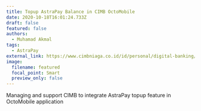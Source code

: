 ```yaml
---
title: Topup AstraPay Balance in CIMB OctoMobile
date: 2020-10-18T16:01:24.733Z
draft: false
featured: false
authors:
  - Muhamad Akmal
tags:
  - AstraPay
external_link: https://www.cimbniaga.co.id/id/personal/digital-banking/octo-mobile
image:
  filename: featured
  focal_point: Smart
  preview_only: false
---
```

Managing and support CIMB to integrate AstraPay topup feature in OctoMobile application
